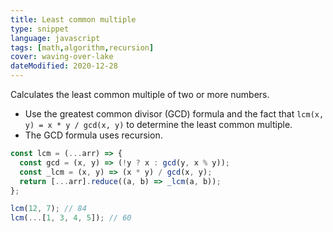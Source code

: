 ```yaml
---
title: Least common multiple
type: snippet
language: javascript
tags: [math,algorithm,recursion]
cover: waving-over-lake
dateModified: 2020-12-28
---
```


Calculates the least common multiple of two or more numbers.

- Use the greatest common divisor (GCD) formula and the fact that `lcm(x, y) = x * y / gcd(x, y)` to determine the least common multiple.
- The GCD formula uses recursion.

```js
const lcm = (...arr) => {
  const gcd = (x, y) => (!y ? x : gcd(y, x % y));
  const _lcm = (x, y) => (x * y) / gcd(x, y);
  return [...arr].reduce((a, b) => _lcm(a, b));
};

lcm(12, 7); // 84
lcm(...[1, 3, 4, 5]); // 60
```
